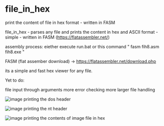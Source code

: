 # file_in_hex
print the content of file in hex format - written in FASM

file_in_hex - parses any file and prints the content in hex and ASCII format - simple - written in FASM (https://flatassembler.net/)

assembly process: eiether execute run.bat or this command " fasm fih8.asm fih8.exe "

FASM (flat assember download) -> https://flatassembler.net/download.php

its a simple and fast hex viewer for any file. 

Yet to do:

file input through arguments
more error checking
more larger file handling

![image](https://github.com/vlabsc/file_in_hex/assets/5446466/5e69afdc-b6bb-42dc-95c5-76c67727caf7)
printing the dos header

![image](https://github.com/vlabsc/file_in_hex/assets/5446466/c6dea84e-7508-4767-accc-8fe628b36532)
printing the nt header

![image](https://github.com/vlabsc/file_in_hex/assets/5446466/aa78d4e4-a6d7-4ecd-a3a7-46f5d014288a)
printing the contents of image file in hex


